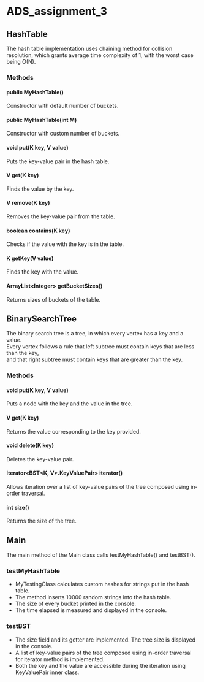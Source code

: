 # ADS_assignment_3
## HashTable
The hash table implementation uses chaining method for collision resolution, which grants average time complexity of 1, with the worst case being O(N).
### Methods
#### public MyHashTable()
Constructor with default number of buckets.

#### public MyHashTable(int M)
Constructor with custom number of buckets.

#### void put(K key, V value)
Puts the key-value pair in the hash table.

#### V get(K key)
Finds the value by the key.

#### V remove(K key)
Removes the key-value pair from the table.

#### boolean contains(K key)
Checks if the value with the key is in the table.

#### K getKey(V value)
Finds the key with the value.

#### ArrayList\<Integer\> getBucketSizes()
Returns sizes of buckets of the table.

## BinarySearchTree
The binary search tree is a tree, in which every vertex has a key and a value.<br>
Every vertex follows a rule that left subtree must contain keys that are less than the key,<br>
and that right subtree must contain keys that are greater than the key.

### Methods
#### void put(K key, V value)
Puts a node with the key and the value in the tree.

#### V get(K key)
Returns the value corresponding to the key provided.

#### void delete(K key)
Deletes the key-value pair.

#### Iterator\<BST\<K, V\>.KeyValuePair\> iterator()
Allows iteration over a list of key-value pairs of the tree composed using in-order traversal.

#### int size()
Returns the size of the tree.

## Main
The main method of the Main class calls testMyHashTable() and testBST().

### testMyHashTable
<ul>
<li>MyTestingClass calculates custom hashes for strings put in the hash table.<br></li>
<li>The method inserts 10000 random strings into the hash table.<br></li>
<li>The size of every bucket printed in the console.<br></li>
<li>The time elapsed is measured and displayed in the console.<br></li>
</ul>

### testBST
<ul><li>The size field and its getter are implemented. The tree size is displayed in the console. <br></li>
<li> A list of key-value pairs of the tree composed using in-order traversal for iterator method is implemented. <br></li>
<li> Both the key and the value are accessible during the iteration using KeyValuePair inner class. <br></li>
</ul>


